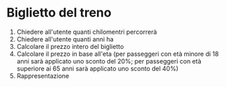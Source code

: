 # Biglietto del treno


1. Chiedere all'utente quanti chilomentri percorrerà
2. Chiedere all'utente quanti anni ha
3. Calcolare il prezzo intero del biglietto
4. Calcolare il prezzo in base all'eta (per passeggeri con età minore di 18 anni sarà applicato uno sconto del 20%; per passeggeri con età superiore ai 65 anni sarà applicato uno sconto del 40%)
5. Rappresentazione